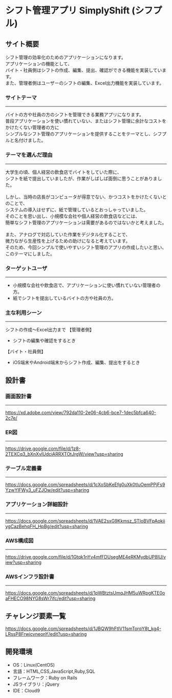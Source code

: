 # シフト管理アプリ  SimplyShift (シフプル)

## サイト概要
シフト管理の効率化のためのアプリケーションになります。
<br>
アプリケーションの機能として、
<br>
バイト・社員側はシフトの作成、編集、提出、確認ができる機能を実装しています。
<br>
また、管理者側はユーザーのシフトの編集、Excel出力機能を実装しています。


### サイトテーマ
***
バイトの方や社員の方のシフトを管理できる業務アプリになります。
<br>
普段アプリケーションを使い慣れていない、またはシフト管理に余計なコストをかけたくない管理者の方に
<br>
シンプルなシフト管理のアプリケーションを提供することをテーマとし、シフプルと名付けました。

### テーマを選んだ理由
***
<div>
  大学生の頃、個人経営の飲食店でバイトをしていた際に、
  <br>
  シフトを紙で提出していましたが、作業がしばしば面倒に思うことがありました。
</div>
<div>
  <br>
  しかし、当時の店長がコンピュータが得意でない、かつコストをかけたくないとのことで、
  <br>
  システムの導入はせずに、紙で管理しているとおっしゃっていました。
  <br>
  そのことを思い出し、小規模な会社や個人経営の飲食店などには、
  <br>
  簡単なシフト管理のアプリケーションは需要があるのではないかと考えました。
</div>
<div>
  <br>
  また、アナログで対応していた作業をデジタル化することで、
  <br>
  微力ながら生産性を上げるための助けになると考えています。
  <br>
  そのため、今回シンプルで使いやすいシフト管理のアプリの作成したいと思い、このテーマにしました。
</div>

### ターゲットユーザ
***
 - 小規模な会社や飲食店で、アプリケーションに使い慣れていない管理者の方。
 - 紙でシフトを提出しているバイトの方や社員の方。


### 主な利用シーン
***
シフトの作成〜Excel出力まで
【管理者側】
- シフトの編集や確認をするとき

【バイト・社員側】
- iOS端末やAndroid端末からシフト作成、編集、提出をするとき

## 設計書

### 画面設計書
***
https://xd.adobe.com/view/792da110-2e06-4cb6-bce7-1dec5bfca640-2c7e/

### ER図
***
https://drive.google.com/file/d/1z8-2TEXCq3_bXnXvlUdciARRXTOtJrgW/view?usp=sharing

### テーブル定義書
***
https://docs.google.com/spreadsheets/d/1cXoSbKeEfg0uXk0tluOemPPjFs9YzwYlFWy3_uFZJOw/edit?usp=sharing

### アプリケーション詳細設計
***
https://docs.google.com/spreadsheets/d/1VAE2sxG9Kkmsz_STIoBVFpAokiiygCazBehqFH_HpBg/edit?usp=sharing

### AWS構成図
***
https://drive.google.com/file/d/1Gtqk1nYv4mfFDUsegME4eRKMydbUP8lU/view?usp=sharing

### AWSインフラ設計書
***
https://docs.google.com/spreadsheets/d/1pWBtztsUmqJHM5uWRpgKTE0oaFHECO98NYG8sWr7ifc/edit?usp=sharing

## チャレンジ要素一覧
https://docs.google.com/spreadsheets/d/1JBQW9hFtIV11smTorqY8t_kg4-LRssP8FrwicvneonY/edit?usp=sharing

## 開発環境
- OS：Linux(CentOS)
- 言語：HTML,CSS,JavaScript,Ruby,SQL
- フレームワーク：Ruby on Rails
- JSライブラリ：jQuery
- IDE：Cloud9